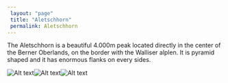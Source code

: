 ```yaml
---
 layout: "page"
 title: "Aletschhorn"
 permalink: Aletschhorn
---
```

The Aletschhorn is a beautiful 4.000m peak located directly in the center of the Berner Oberlands, on the border with the Walliser alplen. It is pyramid shaped and it has enormous flanks on every sides.


![Alt text](https://c8.alamy.com/comp/E75WAR/aletschhorn-mountain-4195-m-aletsch-glacier-bernese-oberland-canton-E75WAR.jpg "Aletschhorn")![Alt text](https://www.bergwelten.com/files/article/images/aletschhorn-aletschgletscher-berner-alpen-wallis.jpg "Aletschhorn")![Alt text](https://mountainfieldguide.com/wp-content/uploads/2020/04/The-Schinhorn-Sattelhorn-and-Aletschhorn-left-to-right-in-the-Bernese-Alps-above-the-Aletsch-glacier..jpg "Aletschhorn")